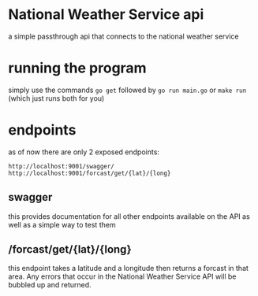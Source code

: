 # National Weather Service api
a simple passthrough api that connects to the national weather service

# running the program
simply use the commands `go get` followed by `go run main.go` or `make run` (which just runs both for you)

# endpoints
as of now there are only 2 exposed endpoints:

`http://localhost:9001/swagger/`
`http://localhost:9001/forcast/get/{lat}/{long}`

## swagger
this provides documentation for all other endpoints available on the API as well as a simple way to test them

## /forcast/get/{lat}/{long}
this endpoint takes a latitude and a longitude then returns a forcast in that area. Any errors that occur in the National Weather Service API will be bubbled up and returned.